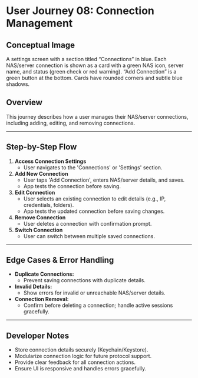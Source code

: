 # User Journey 08: Connection Management

## Conceptual Image
A settings screen with a section titled “Connections” in blue. Each NAS/server connection is shown as a card with a green NAS icon, server name, and status (green check or red warning). “Add Connection” is a green button at the bottom. Cards have rounded corners and subtle blue shadows.

## Overview
This journey describes how a user manages their NAS/server connections, including adding, editing, and removing connections.

---

## Step-by-Step Flow
1. **Access Connection Settings**
   - User navigates to the 'Connections' or 'Settings' section.
2. **Add New Connection**
   - User taps 'Add Connection', enters NAS/server details, and saves.
   - App tests the connection before saving.
3. **Edit Connection**
   - User selects an existing connection to edit details (e.g., IP, credentials, folders).
   - App tests the updated connection before saving changes.
4. **Remove Connection**
   - User deletes a connection with confirmation prompt.
5. **Switch Connection**
   - User can switch between multiple saved connections.

---

## Edge Cases & Error Handling
- **Duplicate Connections:**
  - Prevent saving connections with duplicate details.
- **Invalid Details:**
  - Show errors for invalid or unreachable NAS/server details.
- **Connection Removal:**
  - Confirm before deleting a connection; handle active sessions gracefully.

---

## Developer Notes
- Store connection details securely (Keychain/Keystore).
- Modularize connection logic for future protocol support.
- Provide clear feedback for all connection actions.
- Ensure UI is responsive and handles errors gracefully. 